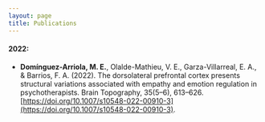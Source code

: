 ```yaml
---
layout: page
title: Publications
---
```


#### 2022: 
- **Domínguez-Arriola, M. E.**, Olalde-Mathieu, V. E., Garza-Villarreal, E. A., & Barrios, F. A. (2022). The dorsolateral prefrontal cortex presents structural variations associated with empathy and emotion regulation in psychotherapists. Brain Topography, 35(5–6), 613–626. [https://doi.org/10.1007/s10548-022-00910-3](https://doi.org/10.1007/s10548-022-00910-3).

